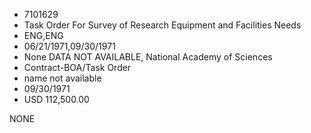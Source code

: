* 7101629
* Task Order For Survey of Research Equipment and Facilities  Needs
* ENG,ENG
* 06/21/1971,09/30/1971
* None   DATA NOT AVAILABLE, National Academy of Sciences
* Contract-BOA/Task Order
*   name not available
* 09/30/1971
* USD 112,500.00

NONE